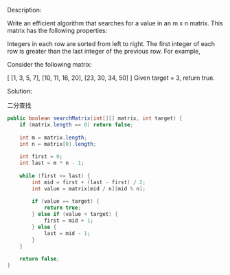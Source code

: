 Description:

Write an efficient algorithm that searches for a value in an m x n matrix. This matrix has the following properties:

Integers in each row are sorted from left to right.
The first integer of each row is greater than the last integer of the previous row.
For example,

Consider the following matrix:

[
  [1,   3,  5,  7],
  [10, 11, 16, 20],
  [23, 30, 34, 50]
]
Given target = 3, return true.

Solution:

二分查找 

```java
public boolean searchMatrix(int[][] matrix, int target) {
    if (matrix.length == 0) return false;
    
    int m = matrix.length;
    int n = matrix[0].length;
    
    int first = 0;
    int last = m * n - 1;
    
    while (first <= last) {
        int mid = first + (last - first) / 2;
        int value = matrix[mid / n][mid % n];
        
        if (value == target) {
            return true;
        } else if (value < target) {
            first = mid + 1;
        } else {
            last = mid - 1;
        }
    }
    
    return false;
}
```